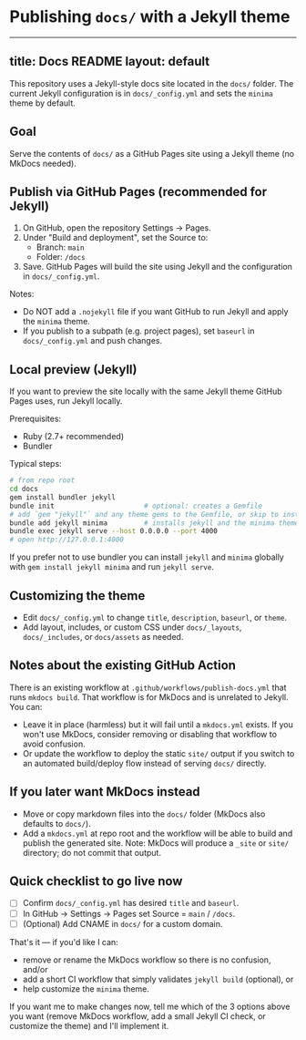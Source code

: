 # Publishing `docs/` with a Jekyll theme

---
title: Docs README
layout: default
---

This repository uses a Jekyll-style docs site located in the `docs/` folder. The current Jekyll configuration is in `docs/_config.yml` and sets the `minima` theme by default.

## Goal

Serve the contents of `docs/` as a GitHub Pages site using a Jekyll theme (no MkDocs needed).

## Publish via GitHub Pages (recommended for Jekyll)

1. On GitHub, open the repository Settings → Pages.
2. Under "Build and deployment", set the Source to:
   - Branch: `main`
   - Folder: `/docs`
3. Save. GitHub Pages will build the site using Jekyll and the configuration in `docs/_config.yml`.

Notes:
- Do NOT add a `.nojekyll` file if you want GitHub to run Jekyll and apply the `minima` theme.
- If you publish to a subpath (e.g. project pages), set `baseurl` in `docs/_config.yml` and push changes.

## Local preview (Jekyll)

If you want to preview the site locally with the same Jekyll theme GitHub Pages uses, run Jekyll locally.

Prerequisites:
- Ruby (2.7+ recommended)
- Bundler

Typical steps:

```bash
# from repo root
cd docs
gem install bundler jekyll
bundle init                      # optional: creates a Gemfile
# add `gem "jekyll"` and any theme gems to the Gemfile, or skip to install globally
bundle add jekyll minima         # installs jekyll and the minima theme locally
bundle exec jekyll serve --host 0.0.0.0 --port 4000
# open http://127.0.0.1:4000
```

If you prefer not to use bundler you can install `jekyll` and `minima` globally with `gem install jekyll minima` and run `jekyll serve`.

## Customizing the theme

- Edit `docs/_config.yml` to change `title`, `description`, `baseurl`, or `theme`.
- Add layout, includes, or custom CSS under `docs/_layouts`, `docs/_includes`, or `docs/assets` as needed.

## Notes about the existing GitHub Action

There is an existing workflow at `.github/workflows/publish-docs.yml` that runs `mkdocs build`. That workflow is for MkDocs and is unrelated to Jekyll. You can:

- Leave it in place (harmless) but it will fail until a `mkdocs.yml` exists. If you won't use MkDocs, consider removing or disabling that workflow to avoid confusion.
- Or update the workflow to deploy the static `site/` output if you switch to an automated build/deploy flow instead of serving `docs/` directly.

## If you later want MkDocs instead

- Move or copy markdown files into the `docs/` folder (MkDocs also defaults to `docs/`).
- Add a `mkdocs.yml` at repo root and the workflow will be able to build and publish the generated site. Note: MkDocs will produce a `_site` or `site/` directory; do not commit that output.

## Quick checklist to go live now

- [ ] Confirm `docs/_config.yml` has desired `title` and `baseurl`.
- [ ] In GitHub → Settings → Pages set Source = `main` / `/docs`.
- [ ] (Optional) Add CNAME in `docs/` for a custom domain.

That's it — if you'd like I can:
- remove or rename the MkDocs workflow so there is no confusion, and/or
- add a short CI workflow that simply validates `jekyll build` (optional), or
- help customize the `minima` theme.

If you want me to make changes now, tell me which of the 3 options above you want (remove MkDocs workflow, add a small Jekyll CI check, or customize the theme) and I'll implement it.
